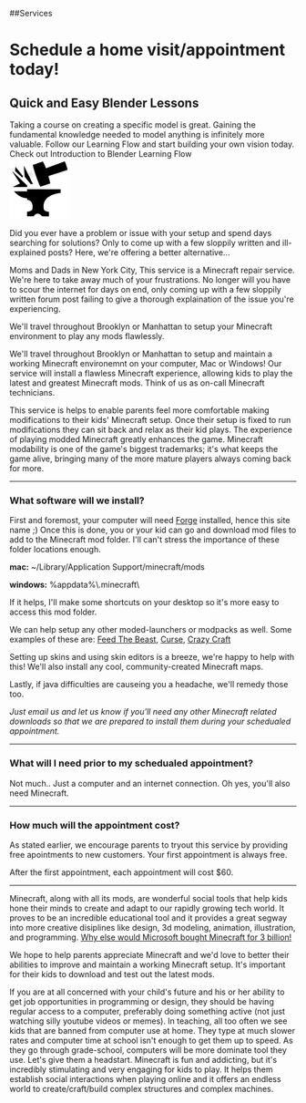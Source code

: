 <!-- https://www.drewsilcock.co.uk/custom-jekyll-plugins -->

##Services

<!-- <h3 class="btwnParHeader">Schedule a home visit/appointment today!</h3> -->

<div id="HeaderImage">
<h1 id="H1_1">Schedule a home visit/appointment today!</h1>
</div>

<div id="DIV_1">
    <div id="DIV_2">
        <h2 id="H2_3">
            Quick and Easy Blender Lessons
        </h2> Taking a course on creating a specific model is great. Gaining the fundamental knowledge needed to model anything is infinitely more valuable. Follow our Learning Flow and start building your own vision today. <a>Check out Introduction to Blender Learning Flow</a>
    </div>
    <div id="DIV_6">
        <img src="img/icon_forge.png" alt="" id="IMG_7" />
    </div>
</div>

<!-- use this for titles outside divs -->
<!-- <div class="sam-section" markdown="1"> -->

Did you ever have a problem or issue with your setup and spend days searching for solutions? Only to come up with a few sloppily written and ill-explained posts? Here, we're offering a better alternative...

Moms and Dads in New York City,
This service is a Minecraft repair service. We're here to take away much of your frustrations. No longer will you have to scour the internet for days on end, only coming up with a few sloppily written forum post failing to give a thorough explaination of the issue you're experiencing.

We'll travel throughout Brooklyn or Manhattan to setup your Minecraft environment to play any mods flawlessly.

We'll travel throughout Brooklyn or Manhattan to setup and maintain a working Minecraft environemnt on your computer, Mac or Windows! Our service will install a flawless Minecraft experience, allowing kids to play the latest and greatest Minecraft mods. Think of us as on-call Minecraft technicians.

<!-- We'll travel throughout Brooklyn or Manhattan to setup your computer (mac or pc) so that it works flawlessly with any Minecraft mods. Think of me as an on-call Minecraft technician. -->

This service is helps to enable parents feel more comfortable making modifications to their kids' Minecraft setup. Once their setup is fixed to run modifications they can sit back and relax as their kid plays. The experience of playing modded Minecraft greatly enhances the game. Minecraft modability is one of the game's biggest trademarks; it's what keeps the game alive, bringing many of the more mature players always coming back for more.

<!-- If your kids aren't getting to experience the luxuries of modded Minecraft - for instance, the advanced [let's plays](https://www.youtube.com/watch?v=DFBkUc6tAPk) or [mod spotlights](https://www.youtube.com/watch?v=bMmto9lZi5I) from direwolf20 - then maybe we can help... -->

<!-- I am available to help with obtaining and installing any applications/software/tools/utilities/necessities relating to Minecraft:  -->
<hr class="btwnParRule">
<h3 class="btwnParHeader">What software will we install?</h3>

First and foremost, your computer will need [Forge](https://files.minecraftforge.net/) installed, hence this site name ;) Once this is done, you or your kid can go and download mod files to add to the Minecraft mod folder. I'll can't stress the importance of these folder locations enough.

__mac:__ ~/Library/Application Support/minecraft/mods

__windows:__ %appdata%&#92;.minecraft&#92;



If it helps, I'll make some shortcuts on your desktop so it's more easy to access this mod folder.

We can help setup any other moded-launchers or modpacks as well. Some examples of these are: [Feed The Beast](https://www.feed-the-beast.com/), [Curse](https://www.curse.com/download), [Crazy Craft](http://test.voidswrath.com/voidlauncher/)

Setting up skins and using skin editors is a breeze, we're happy to help with this! We'll also install any cool, community-created Minecraft maps.

Lastly, if java difficulties are causeing you a headache, we'll remedy those too.

_Just email us and let us know if you'll need any other Minecraft related downloads so that we are prepared to install them during your schedualed appointment._


<!-- * [MCEdit](http://www.mcedit.net/)
* [minecraftskins.com](http://www.minecraftskins.com/skin-editor/)
* [minecraftskins.net](http://www.minecraftskins.net/skineditor)
* [minecraft.novaskin.me](https://minecraft.novaskin.me/)
* [planetminecraft.com](http://www.planetminecraft.com/resources/projects/)
* [minecraftsix.com](http://minecraftsix.com/category/minecraft-maps/)
* [planetminecraft.com](http://www.planetminecraft.com/resources/projects/)-->


<hr class="btwnParRule">
<h3 class="btwnParHeader">What will I need prior to my schedualed appointment?</h3>

Not much.. Just a computer and an internet connection. Oh yes, you'll also need Minecraft.

<hr class="btwnParRule">
<h3 class="btwnParHeader">How much will the appointment cost?</h3>

As stated earlier, we encourage parents to tryout this service by providing free apointments to new customers. Your first appointment is always free. 

After the first appointment, each appointment will cost $60. 

<hr class="btwnParRule">
<!-- <h3 class="btwnParHeader">How much will the appointment cost?</h3> -->

Minecraft, along with all its mods, are wonderful social tools that help kids hone their minds to create and adapt to our rapidly growing tech world. It proves to be an incredible educational tool and it provides a great segway into more creative disiplines like design, 3d modeling, animation, illustration, and programming. [Why else would Microsoft bought Minecraft for 3 billion!]() 

We hope to help parents appreciate Minecraft and we'd love to better their abilities to improve and maintain a working Minecraft setup. It's important for their kids to download and test out the latest mods.

If you are at all concerned with your child's future and his or her ability to get job opportunities in programming or design, they should be having regular access to a computer, preferably doing something active (not just watching silly youtube videos or memes). In teaching, all too often we see kids that are banned from computer use at home. They type at much slower rates and computer time at school isn't enough to get them up to speed. As they go through grade-school, computers will be more dominate tool they use. Let's give them a headstart. Minecraft is fun and addicting, but it's incredibly stimulating and very engaging for kids to play. It helps them establish social interactions when playing online and it offers an endless world to create/craft/build complex structures and complex machines.

<!-- Mavis Beacon?? -->



<!-- If your son or daughter is a proficient typist and interested in learning how to make their own Minecraft mods (using the forge api and eclipse), I could setup a modding environment on your computer and give them a few beginner lessons in Minecraft coding. -->

<!-- `I couldn't get away sooner because my new well was coming in at Coyote Hills and I had to see about it. That well is now flowing at two thousand barrels and it's paying me an income of five thousand dollars a week. I have two others drilling and I have sixteen producing at Antelope; so, ladies and gentlemen, if I say I'm an oil man, you will agree. Now, you have a great chance here, but bear in mind, you can lose it all if you're not careful. Out of all men that beg for a chance to drill your lots, maybe one in twenty will be oilmen; the rest will be speculators - that's men trying to get between you and the oilmen - to get some of the money that ought by rights come to you. Even if you find one that has money and means to drill, he'll maybe know nothing about drilling and he'll have to hire the job out on contract, and then you're depending on a contractor who'll rush the job through so he can get another contract just as quick as he can. This is... the way that this works.
Man: Well, what is your offer? W-w-we're wasting time.
[crowd responds: "Yes." "Please."]
Plainview: I do my own drilling, and the men that work for me work for me. and they're men I know. I make it my business to be there and to see their work. I don't lose my tools in the hole and spend months fishing for them; I don't botch the cementing off and let water in the hole and ruin the whole lease. I'm a family man. I run a family business. This is my son and my partner, H.W. Plainview.
[indicates H.W]
Plainview: We offer you the bond of family that very few oilmen can understand. I'm fixed like no other company in this field and that's because my Coyote Hills well has just come in. I have a string of tools all ready to put to work. I can load a rig onto trucks and have them here in a week. I have business connections so I can get the lumber for the derrick - such things go by friendship in a rush like this - and this is why I can guarantee to start drilling and to put up the cash to back my word. I assure you, ladies and gentlemen, no matter what the others promise to do, when it comes to the showdown, they won't be there.`

Community service to help mom/dad.. not kids!

I will go travel to homes around the city and explain to parents how to install mods for minecraft. This will be a free service.

These parents may not be that interested in learning the intricacies of minecraft and modding. I will explain the greatest of mods and warn them of child stunt growth impending. Childs ability to navigate pc computer mods is synonomous with making network neural connections limiting brain growth.

If at any point they want me to come back and fix additional issues they are having, 60 an hour!

Two sides of a business card. Front side identifying with parent lack of ability to troubleshoot mod/mc issues. Back side catches eye of kid/gamer-youth. Totally minecraft relatable.

WHAT COMES NEXT??? -->

<!-- </div> -->